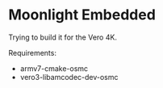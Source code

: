 # Moonlight Embedded

Trying to build it for the Vero 4K.

Requirements:

- armv7-cmake-osmc
- vero3-libamcodec-dev-osmc
